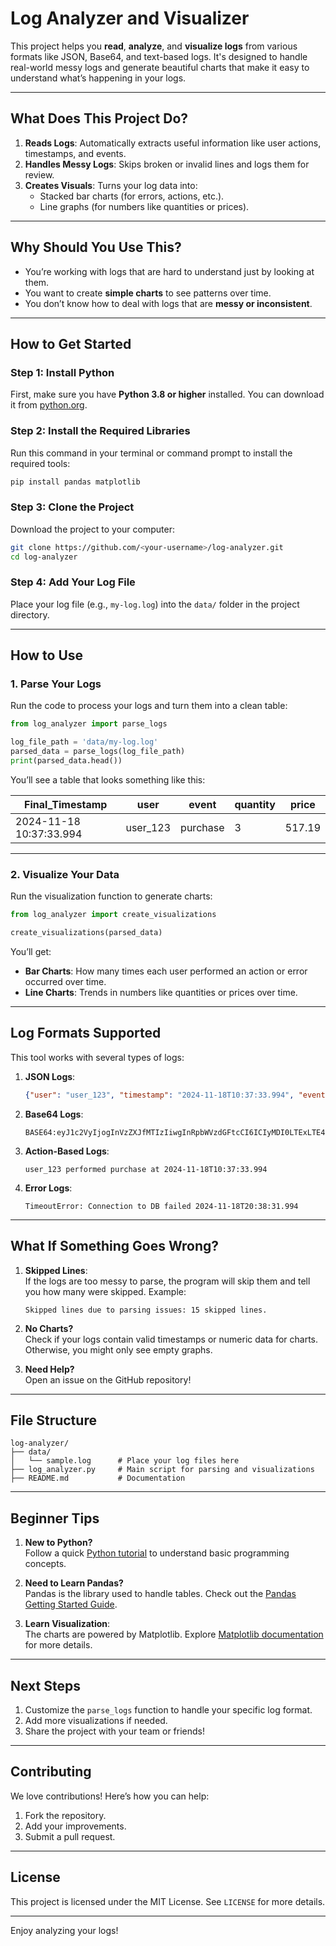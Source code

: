 # **Log Analyzer and Visualizer**

This project helps you **read**, **analyze**, and **visualize logs** from various formats like JSON, Base64, and text-based logs. It's designed to handle real-world messy logs and generate beautiful charts that make it easy to understand what’s happening in your logs.

---

## **What Does This Project Do?**

1. **Reads Logs**: Automatically extracts useful information like user actions, timestamps, and events.
2. **Handles Messy Logs**: Skips broken or invalid lines and logs them for review.
3. **Creates Visuals**: Turns your log data into:
   - Stacked bar charts (for errors, actions, etc.).
   - Line graphs (for numbers like quantities or prices).

---

## **Why Should You Use This?**

- You’re working with logs that are hard to understand just by looking at them.
- You want to create **simple charts** to see patterns over time.
- You don’t know how to deal with logs that are **messy or inconsistent**.

---

## **How to Get Started**

### **Step 1: Install Python**

First, make sure you have **Python 3.8 or higher** installed. You can download it from [python.org](https://www.python.org/downloads/).

### **Step 2: Install the Required Libraries**

Run this command in your terminal or command prompt to install the required tools:

```bash
pip install pandas matplotlib
```

### **Step 3: Clone the Project**

Download the project to your computer:

```bash
git clone https://github.com/<your-username>/log-analyzer.git
cd log-analyzer
```

### **Step 4: Add Your Log File**

Place your log file (e.g., `my-log.log`) into the `data/` folder in the project directory.

---

## **How to Use**

### **1. Parse Your Logs**

Run the code to process your logs and turn them into a clean table:

```python
from log_analyzer import parse_logs

log_file_path = 'data/my-log.log'
parsed_data = parse_logs(log_file_path)
print(parsed_data.head())
```

You’ll see a table that looks something like this:

| Final_Timestamp         | user     | event    | quantity | price  |  
|--------------------------|----------|----------|----------|--------|  
| 2024-11-18 10:37:33.994 | user_123 | purchase | 3        | 517.19 |  

---

### **2. Visualize Your Data**

Run the visualization function to generate charts:

```python
from log_analyzer import create_visualizations

create_visualizations(parsed_data)
```

You’ll get:
- **Bar Charts**: How many times each user performed an action or error occurred over time.
- **Line Charts**: Trends in numbers like quantities or prices over time.

---

## **Log Formats Supported**

This tool works with several types of logs:

1. **JSON Logs**:
   ```json
   {"user": "user_123", "timestamp": "2024-11-18T10:37:33.994", "event": "purchase", "details": {"quantity": 3, "price": 517.19}}
   ```

2. **Base64 Logs**:
   ```plaintext
   BASE64:eyJ1c2VyIjogInVzZXJfMTIzIiwgInRpbWVzdGFtcCI6ICIyMDI0LTExLTE4VDEwOjM3OjMzLjk5NDU0NyIsICJldmVudCI6ICJwdXJjaGFzZSIsICJkZXRhaWxzIjogeyJxdWFudGl0eSI6IDMsICJwcmljZSI6IDUxNy4xOX19
   ```

3. **Action-Based Logs**:
   ```plaintext
   user_123 performed purchase at 2024-11-18T10:37:33.994
   ```

4. **Error Logs**:
   ```plaintext
   TimeoutError: Connection to DB failed 2024-11-18T20:38:31.994
   ```

---

## **What If Something Goes Wrong?**

1. **Skipped Lines**:  
   If the logs are too messy to parse, the program will skip them and tell you how many were skipped.
   Example:
   ```plaintext
   Skipped lines due to parsing issues: 15 skipped lines.
   ```

2. **No Charts?**  
   Check if your logs contain valid timestamps or numeric data for charts. Otherwise, you might only see empty graphs.

3. **Need Help?**  
   Open an issue on the GitHub repository!

---

## **File Structure**

```
log-analyzer/
├── data/
│   └── sample.log      # Place your log files here
├── log_analyzer.py     # Main script for parsing and visualizations
├── README.md           # Documentation
```

---

## **Beginner Tips**

1. **New to Python?**  
   Follow a quick [Python tutorial](https://www.learnpython.org/) to understand basic programming concepts.

2. **Need to Learn Pandas?**  
   Pandas is the library used to handle tables. Check out the [Pandas Getting Started Guide](https://pandas.pydata.org/docs/getting_started/index.html).

3. **Learn Visualization**:  
   The charts are powered by Matplotlib. Explore [Matplotlib documentation](https://matplotlib.org/stable/contents.html) for more details.

---

## **Next Steps**

1. Customize the `parse_logs` function to handle your specific log format.
2. Add more visualizations if needed.
3. Share the project with your team or friends!

---

## **Contributing**

We love contributions! Here’s how you can help:
1. Fork the repository.
2. Add your improvements.
3. Submit a pull request.

---

## **License**

This project is licensed under the MIT License. See `LICENSE` for more details.

---

Enjoy analyzing your logs!
